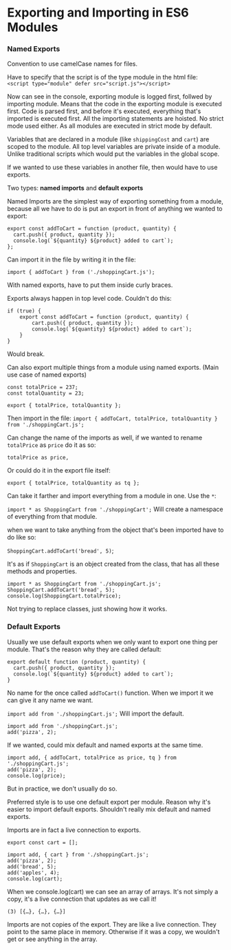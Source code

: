 # Exporting and Importing in ES6 Modules

### Named Exports

Convention to use camelCase names for files.

Have to specify that the script is of the type module in the html file: ` <script type="module" defer src="script.js"></script>`

Now can see in the console, exporting module is logged first, follwed by importing module. Means that the code in the exporting module is executed first. Code is parsed first, and before it's executed, everything that's imported is executed first. All the importing statements are hoisted. No strict mode used either. As all modules are executed in strict mode by default.

Variables that are declared in a module (like `shippingCost` and `cart`) are scoped to the module. All top level variables are private inside of a module. Unlike traditional scripts which would put the variables in the global scope.

If we wanted to use these variables in another file, then would have to use exports.

Two types: **named imports** and **default exports**

Named Imports are the simplest way of exporting something from a module, because all we have to do is put an export in front of anything we wanted to export:

```
export const addToCart = function (product, quantity) {
  cart.push({ product, quantity });
  console.log(`${quantity} ${product} added to cart`);
};
```

Can import it in the file by writing it in the file:

`import { addToCart } from ('./shoppingCart.js');`

With named exports, have to put them inside curly braces.

Exports always happen in top level code. Couldn't do this:

```
if (true) {
    export const addToCart = function (product, quantity) {
        cart.push({ product, quantity });
        console.log(`${quantity} ${product} added to cart`);
    }
}
```

Would break.

Can also export multiple things from a module using named exports. (Main use case of named exports)

```
const totalPrice = 237;
const totalQuantity = 23;

export { totalPrice, totalQuantity };
```

Then import in the file: `import { addToCart, totalPrice, totalQuantity } from './shoppingCart.js';`

Can change the name of the imports as well, if we wanted to rename `totalPrice` as `price` do it as so:

`totalPrice as price,`

Or could do it in the export file itself:

`export { totalPrice, totalQuantity as tq };`

Can take it farther and import everything from a module in one. Use the `*`:

`import * as ShoppingCart from './shoppingCart';` Will create a namespace of everything from that module.

when we want to take anything from the object that's been imported have to do like so:

`ShoppingCart.addToCart('bread', 5)`;

It's as if `ShoppingCart` is an object created from the class, that has all these methods and properties.

```
import * as ShoppingCart from './shoppingCart.js';
ShoppingCart.addToCart('bread', 5);
console.log(ShoppingCart.totalPrice);
```

Not trying to replace classes, just showing how it works.

### Default Exports

Usually we use default exports when we only want to export one thing per module. That's the reason why they are called default:

```
export default function (product, quantity) {
  cart.push({ product, quantity });
  console.log(`${quantity} ${product} added to cart`);
}
```

No name for the once called `addToCart()` function. When we import it we can give it any name we want.

`import add from './shoppingCart.js';`
Will import the default.

```
import add from './shoppingCart.js';
add('pizza', 2);
```

If we wanted, could mix default and named exports at the same time.

```
import add, { addToCart, totalPrice as price, tq } from './shoppingCart.js';
add('pizza', 2);
console.log(price);
```

But in practice, we don't usually do so.

Preferred style is to use one default export per module. Reason why it's easier to import default exports. Shouldn't really mix default and named exports.

Imports are in fact a live connection to exports.

```
export const cart = [];
```

```
import add, { cart } from './shoppingCart.js';
add('pizza', 2);
add('bread', 5);
add('apples', 4);
console.log(cart);
```

When we console.log(cart) we can see an array of arrays. It's not simply a copy, it's a live connection that updates as we call it!

```
(3) [{…}, {…}, {…}]
```

Imports are not copies of the export. They are like a live connection. They point to the same place in memory. Otherwise if it was a copy, we wouldn't get or see anything in the array.
